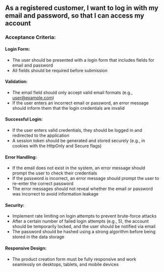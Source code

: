 ## As a registered customer, I want to log in with my email and password, so that I can access my account

### Acceptance Criteria:

#### Login Form:

- The user should be presented with a login form that includes fields for email and password
- All fields should be required before submission

#### Validation:

- The email field should only accept valid email formats (e.g., user@example.com)
- If the user enters an incorrect email or password, an error message should inform them that the login credentials are invalid

#### Successful Login:

- If the user enters valid credentials, they should be logged in and redirected to the application
- A session token should be generated and stored securely (e.g., in cookies with the HttpOnly and Secure flags)

#### Error Handling:

- If the email does not exist in the system, an error message should prompt the user to check their credentials
- If the password is incorrect, an error message should prompt the user to re-enter the correct password
- The error messages should not reveal whether the email or password was incorrect to avoid information leakage

#### Security:

- Implement rate limiting on login attempts to prevent brute-force attacks
- After a certain number of failed login attempts (e.g., 5), the account should be temporarily locked, and the user should be notified via email
- The password should be hashed using a strong algorithm before being stored in the data storage

#### Responsive Design:

- The product creation form must be fully responsive and work seamlessly on desktops, tablets, and mobile devices
